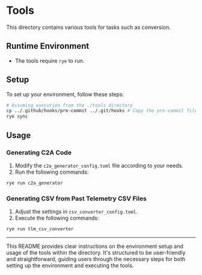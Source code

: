 # Tools

This directory contains various tools for tasks such as conversion.

## Runtime Environment

- The tools require `rye` to run.

## Setup

To set up your environment, follow these steps:

```bash
# Assuming execution from the ./tools directory
cp ../.github/hooks/pre-commit ../.git/hooks # Copy the pre-commit file to set it up
rye sync
```

## Usage

### Generating C2A Code

1. Modify the `c2a_generator_config.toml` file according to your needs.
2. Run the following commands:

```bash
rye run c2a_generator
```

### Generating CSV from Past Telemetry CSV Files

1. Adjust the settings in `csv_converter_config.toml`.
2. Execute the following commands:

```bash
rye run tlm_csv_converter
```

---

This README provides clear instructions on the environment setup and usage of the tools within the directory. It's structured to be user-friendly and straightforward, guiding users through the necessary steps for both setting up the environment and executing the tools.
